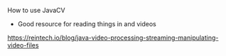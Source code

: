 How to use JavaCV

- Good resource for reading things in and videos

https://reintech.io/blog/java-video-processing-streaming-manipulating-video-files

